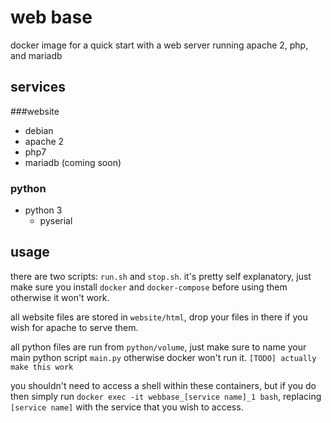 # web base
docker image for a quick start with a web server running apache 2, php, and mariadb

## services
###website
* debian
* apache 2
* php7
* mariadb (coming soon)

### python
* python 3
  * pyserial

## usage
there are two scripts: `run.sh` and `stop.sh`. it's pretty self explanatory, just make sure you install `docker` and `docker-compose` before using them otherwise it won't work.

all website files are stored in `website/html`, drop your files in there if you wish for apache to serve them.

all python files are run from `python/volume`, just make sure to name your main python script `main.py` otherwise docker won't run it. `[TODO] actually make this work`

you shouldn't need to access a shell within these containers, but if you do then simply run `docker exec -it webbase_[service name]_1 bash`, replacing `[service name]` with the service that you wish to access.
